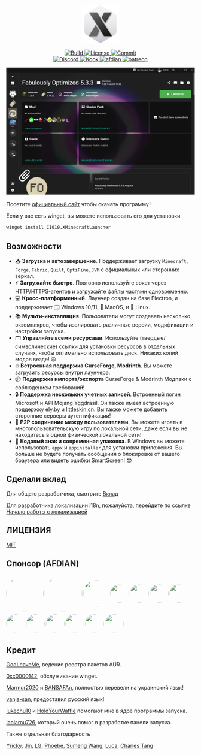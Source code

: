 <p align="center">
  <a href="https://xmcl.app" target="_blank">
    <img alt="Logo" width="100" src="https://github.com/Voxelum/x-minecraft-launcher/blob/master/xmcl-electron-app/icons/dark@256x256.png">
  </a>
</p>

<p align="center">
  <a href="https://github.com/Voxelum/x-minecraft-launcher">
    <img src="https://github.com/Voxelum/x-minecraft-launcher/workflows/Build/badge.svg" alt="Build">
  </a>
  <a href="https://github.com/Voxelum/x-minecraft-launcher/blob/master/LICENSE">
    <img src="https://img.shields.io/npm/l/@xmcl/core.svg" alt="License">
  </a>
  <a href="https://conventionalcommits.org">
    <img src="https://img.shields.io/badge/Conventional%20Commits-1.0.0-yellow.svg" alt="Commit">
  </a>
  <br>
  <a href="https://discord.gg/W5XVwYY7GQ">
    <img src="https://discord.com/api/guilds/405213567118213121/widget.png" alt="Discord">
  </a>
  <a href="https://kook.top/gqjSHh">
    <img src="https://img.shields.io/endpoint?url=https://api.xmcl.app/kook-badge" alt="Kook">
  </a>
  <a href="https://afdian.net/@ci010">
    <img src="https://img.shields.io/endpoint?url=https://api.xmcl.app/afdian-badge" alt="afdian">
  </a>
  <a href="https://patreon.com/xmcl">
    <img src="https://img.shields.io/endpoint.svg?url=https%3A%2F%2Fshieldsio-patreon.vercel.app%2Fapi%3Fusername%3Dxmcl%26type%3Dpledges" alt="patreon">
  </a>
</p>

![home](https://raw.githubusercontent.com/Voxelum/xmcl-page/master/.vitepress/theme/assets/home.png)

Посетите [официальный сайт](https://xmcl.app) чтобы скачать программу !

Если у вас есть winget, вы можете использовать его для установки

```bash
winget install CI010.XMinecraftLauncher
```

## Возможности

- 📥 **Загрузка и автозавершение**. Поддерживает загрузку `Minecraft`, `Forge`, `Fabric`, `Quilt`, `OptiFine`, `JVM` с официальных или сторонних зеркал.
- ⚡️ **Загружайте быстро**. Повторно используйте сокет через HTTP/HTTPS-агентов и загружайте файлы частями одновременно.
- 💻 **Кросс-платформенный**. Лаунчер создан на базе Electron, и поддерживает 🗔 Windows 10/11, 🍎 MacOS, и 🐧 Linux.
- 📚 **Мульти-инсталляция**. Пользователи могут создавать несколько экземпляров, чтобы изолировать различные версии, модификации и настройки запуска.
- 🗂 **Управляйте всеми ресурсами**. Используйте (твердые/символические) ссылки для установки ресурсов в отдельных случаях, чтобы оптимально использовать диск. Никаких копий модов везде! 😆
- 🔥 **Встроенная поддержка CurseForge, Modrinth**. Вы можете загрузить ресурсы внутри лаунчера.
- 📦 **Поддержка импорта/экспорта** CurseForge & Modrinth Модпаки с соблюдением требований!
- 🔒 **Поддержка нескольких учетных записей**. Встроенный логин Microsoft и API Mojang Yggdrasil. Он также имеет встроенную поддержку [ely.by](https://ely.by/) и [littleskin.cn](https://littleskin.cn). Вы также можете добавить сторонние серверы аутентификации!
- 🔗 **P2P соединение между пользователями**. Вы можете играть в многопользовательскую игру по локальной сети, даже если вы не находитесь в одной физической локальной сети!
- 🔑 **Кодовый знак и современная упаковка**. В Windows вы можете использовать `appx` и `appinstaller` для установки приложения. Вы больше не будете получать сообщения о блокировке от вашего браузера или видеть ошибки SmartScreen! 😎

## Сделали вклад

Для общего разработчика, смотрите [Вклад](./CONTRIBUTING.md)

Для разработчика локализации i18n, пожалуйста, перейдите по ссылке [Начало работы с локализацией](https://docs.xmcl.app/en/guide/i18n)
## ЛИЦЕНЗИЯ

[MIT](LICENSE)

## Спонсор (AFDIAN)

<!-- afdian-start -->
<div style="display: flex; align-items: center; justify-items:center; gap: 0.2em; flex-wrap: wrap;">
<a title="爱发电用户_9d663: ￥390.00" href="https://afdian.net/u/9d663ec6fb6711ec9ace52540025c377"> <img width="100" height="100" style="border-radius: 100%" src="https://pic1.afdiancdn.com/default/avatar/avatar-purple.png?imageView2/1/"> </a>
<a title="爱发电用户_19e29: ￥300.00" href="https://afdian.net/u/19e292c21a1d11ee929a52540025c377"> <img width="100" height="100" style="border-radius: 100%" src="https://pic1.afdiancdn.com/default/avatar/avatar-purple.png?imageView2/1/"> </a>
<a title="ahdg: ￥180.00" href="https://afdian.net/u/dd9058ce20df11eba5c052540025c377"> <img width="70" height="70" style="border-radius: 100%" src="https://pic1.afdiancdn.com/user/dd9058ce20df11eba5c052540025c377/avatar/0c776e6de1b1027e951c6d94919eb781_w1280_h1024_s364.jpg"> </a>
<a title="Kandk: ￥30.00" href="https://afdian.net/u/404b86a078e111ecab3652540025c377"> <img width="50" height="50" style="border-radius: 100%" src="https://pic1.afdiancdn.com/user/404b86a078e111ecab3652540025c377/avatar/dfa3e35a696d8d8af5425dd400d68a8d_w607_h527_s432.png"> </a>
<a title="白雨 楠: ￥30.00" href="https://afdian.net/u/7f6ad7161b3e11eb8d0e52540025c377"> <img width="50" height="50" style="border-radius: 100%" src="https://pic1.afdiancdn.com/user/7f6ad7161b3e11eb8d0e52540025c377/avatar/1fa3b75648a15aea8da202c6108d659b_w1153_h1153_s319.jpeg"> </a>
<a title="圣剑: ￥30.00" href="https://afdian.net/u/ef50bc78b3d911ecb85352540025c377"> <img width="50" height="50" style="border-radius: 100%" src="https://pic1.afdiancdn.com/user/user_upload_osl/8a1c4eb2e580b4b8b463ceb2114b6381_w132_h132_s3.jpeg"> </a>
<a title="同谋者: ￥30.00" href="https://afdian.net/u/7c3c65dc004a11eb9a6052540025c377"> <img width="50" height="50" style="border-radius: 100%" src="https://pic1.afdiancdn.com/default/avatar/avatar-blue.png"> </a>
<a title="染川瞳: ￥5.00" href="https://afdian.net/u/89b1218c86e011eaa4d152540025c377"> <img width="50" height="50" style="border-radius: 100%" src="https://pic1.afdiancdn.com/user/89b1218c86e011eaa4d152540025c377/avatar/9bf08f81d231f3054c98f9e5c1c8ce40_w640_h640_s57.jpg"> </a>
<a title="爱发电用户_CvQb: ￥5.00" href="https://afdian.net/u/177bea3cf47211ec990352540025c377"> <img width="50" height="50" style="border-radius: 100%" src="https://pic1.afdiancdn.com/default/avatar/avatar-purple.png"> </a>
<a title="水合: ￥5.00" href="https://afdian.net/u/039508f2b17d11ebad1052540025c377"> <img width="50" height="50" style="border-radius: 100%" src="https://pic1.afdiancdn.com/default/avatar/avatar-orange.png"> </a>
<a title="爱发电用户_0c5c8: ￥5.00" href="https://afdian.net/u/0c5c865e08ee11ecba1352540025c377"> <img width="50" height="50" style="border-radius: 100%" src="https://pic1.afdiancdn.com/default/avatar/avatar-purple.png?imageView2/1/"> </a>
<a title="DIO: ￥5.00" href="https://afdian.net/u/7ac297b4722211eab4a752540025c377"> <img width="50" height="50" style="border-radius: 100%" src="https://pic1.afdiancdn.com/default/avatar/avatar-purple.png"> </a>
<a title="爱发电用户_DJpu: ￥5.00" href="https://afdian.net/u/8c23a236cf7311ec9c3452540025c377"> <img width="50" height="50" style="border-radius: 100%" src="https://pic1.afdiancdn.com/default/avatar/avatar-purple.png"> </a>
</div>
<!-- afdian-end -->

## Кредит

[GodLeaveMe](https://github.com/GodLeaveMe), ведение реестра пакетов AUR.

[0xc0000142](https://github.com/0xc0000142), обслуживание winget.

[Marmur2020](https://github.com/Marmur2020) и [BANSAFAn](https://github.com/BANSAFAn), полностью перевели на украинский язык!

[vanja-san](https://github.com/vanja-san), предоставил русский язык!

[lukechu10](https://github.com/lukechu10) и [HoldYourWaffle](https://github.com/HoldYourWaffle) помогают мне в ядре программы запуска.

[laolarou726](https://github.com/laolarou726), который очень помог в разработке панели запуска.

Также отдельная благодарность

[Yricky](https://github.com/Yricky), [Jin](https://github.com/Indexyz), [LG](https://github.com/LasmGratel), [Phoebe](https://github.com/PhoebezZ), [Sumeng Wang](https://github.com/darkkingwsm), [Luca](https://github.com/LucaIsGenius), [Charles Tang](https://github.com/CharlesQT)
